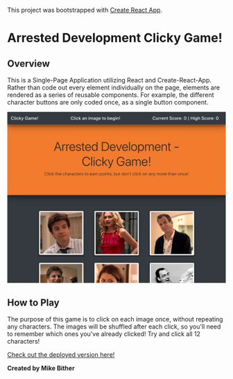 This project was bootstrapped with [Create React App](https://github.com/facebook/create-react-app).

# Arrested Development Clicky Game!

## Overview

This is a Single-Page Application utilizing React and Create-React-App. Rather than code out every element individually on the page, elements are rendered as a series of reusable components. For example, the different character buttons are only coded once, as a single button component.

![Homepage](/img/screenshot.png)

## How to Play

The purpose of this game is to click on each image once, without repeating any characters. The images will be shuffled after each click, so you'll need to remember which ones you've already clicked! Try and click all 12 characters!

[Check out the deployed version here!](https://bliff182.github.io/movision/)

**Created by Mike Bither**
